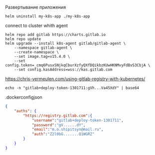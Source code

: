 Развертывание приложения

```shell
helm uninstall my-k8s-app ./my-k8s-app

```


connect to cluster whith agent

```shell
helm repo add gitlab https://charts.gitlab.io
helm repo update
helm upgrade --install k8s-agent gitlab/gitlab-agent \
    --namespace gitlab-agent \
    --create-namespace \
    --set image.tag=v15.4.0 \
    --set config.token=_cmq6PusxSNjkqCburXzfyQXfDQikbzKUwHKNMvyFdBvS3CbjA \
    --set config.kasAddress=wss://kas.gitlab.com
```

https://chris-vermeulen.com/using-gitlab-registry-with-kubernetes/

```shell
echo -n "gitlab+deploy-token-1301711:gVh...Va45XdY" | base64
```
.dockerconfigjson
```json
{
    "auths": {
        "https://registry.gitlab.com":{
            "username":"gitlab+deploy-token-1301711",
            "password":"gV......dY",
            "email":"m.o.shipitsyn@mail.ru",
            "auth":"Z2l0bG.......Q1WGRZ"
    	}
    }
}
```